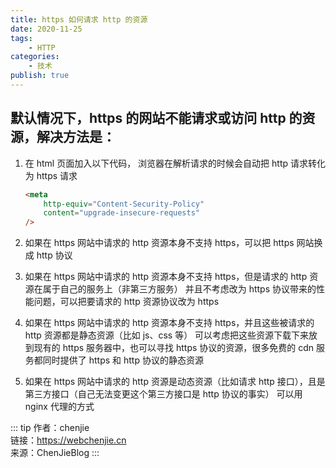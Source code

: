 ```yaml
---
title: https 如何请求 http 的资源
date: 2020-11-25
tags:
    - HTTP
categories:
    - 技术
publish: true
---
```


## 默认情况下，https 的网站不能请求或访问 http 的资源，解决方法是：

1. 在 html 页面加入以下代码， 浏览器在解析请求的时候会自动把 http 请求转化为 https 请求

    ```html
    <meta
        http-equiv="Content-Security-Policy"
        content="upgrade-insecure-requests"
    />
    ```

2. 如果在 https 网站中请求的 http 资源本身不支持 https，可以把 https 网站换成 http 协议

3. 如果在 https 网站中请求的 http 资源本身不支持 https，但是请求的 http 资源在属于自己的服务上（非第三方服务）
   并且不考虑改为 https 协议带来的性能问题，可以把要请求的 http 资源协议改为 https

4. 如果在 https 网站中请求的 http 资源本身不支持 https，并且这些被请求的 http 资源都是静态资源（比如 js、css 等）
   可以考虑把这些资源下载下来放到现有的 https 服务器中，也可以寻找 https 协议的资源，很多免费的 cdn 服务都同时提供了 https 和 http 协议的静态资源

5. 如果在 https 网站中请求的 http 资源是动态资源（比如请求 http 接口），且是第三方接口（自己无法变更这个第三方接口是 http 协议的事实）
   可以用 nginx 代理的方式

::: tip
作者：chenjie <br>
链接：https://webchenjie.cn <br>
来源：ChenJieBlog
:::
